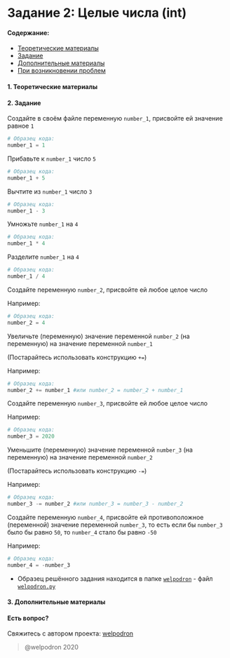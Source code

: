 # Задание 2: Целые числа (int)

#### Содержание:

+ [Теоретические материалы](#THEORETICAL_MATERIALS)
+ [Задание](#TASK)
+ [Дополнительные материалы](#ADDITIONAL_MATERIALS)
+ [При возникновении проблем](#ISSUES)

#### <a name="THEORETICAL_MATERIALS"></a> 1. Теоретические материалы



#### <a name="TASK"></a> 2. Задание

Создайте в своём файле переменную `number_1`, присвойте ей значение равное `1`

```python
# Образец кода: 
number_1 = 1
```

Прибавьте к `number_1` число `5`

```python
# Образец кода: 
number_1 + 5
```

Вычтите из `number_1` число `3`

```python
# Образец кода: 
number_1 - 3
```

Умножьте `number_1` на `4`

```python
# Образец кода: 
number_1 * 4
```

Разделите `number_1` на `4`

```python
# Образец кода: 
number_1 / 4
```

Создайте переменную `number_2`, присвойте ей любое целое число

Например: 

```python
# Образец кода: 
number_2 = 4
```

Увеличьте (переменную) значение переменной `number_2` (на переменную) на значение переменной `number_1`

(Постарайтесь использовать конструкцию `+=`)

Например: 

```python
# Образец кода: 
number_2 += number_1 #или number_2 = number_2 + number_1
```

Создайте переменную `number_3`, присвойте ей любое целое число

Например: 

```python
# Образец кода: 
number_3 = 2020
```

Уменьшите (переменную) значение переменной `number_3` (на переменную) на значение переменной `number_2`

(Постарайтесь использовать конструкцию `-=`)

Например: 

```python
# Образец кода: 
number_3 -= number_2 #или number_3 = number_3 - number_2
```

Создайте переменную `number_4`, присвойте ей противоположное (переменной) значение переменной `number_3`, то есть если бы `number_3` было бы равно `50`, то `number_4` стало бы равно `-50`

Например: 

```python
# Образец кода: 
number_4 = -number_3 
```

* Образец решённого задания находится в папке <a href="./welpodron">`welpodron`</a> - файл <a href="./welpodron/welpodron.py">`welpodron.py`</a>

#### <a name="ADDITIONAL_MATERIALS"></a> 3. Дополнительные материалы



#### <a name="ISSUES"></a> Есть вопрос?

Свяжитесь с автором проекта: [welpodron](https://vk.com/welpodron)

> @welpodron 2020